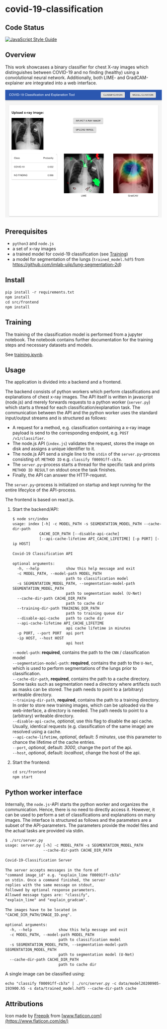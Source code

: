 # covid-19-classification

## Code Status
[![JavaScript Style Guide](https://img.shields.io/badge/code_style-standard-brightgreen.svg)](https://standardjs.com)

## Overview
This work showcases a binary classifier for chest X-ray images which distinguishes between COVID-19 and no finding (healthy) using a convolutional neural network. Additionally, both LIME- and GradCAM-explainer are integrated into a web interface.

![Web Interface Screenshot](assets/web-interface-1.png "Web Interface")

## Prerequisites
- ```python3``` and ```node.js```
- a set of x-ray images
- a trained model for covid-19 classification (see [Training](#training))
- a model for segmentation of the lungs (```trained_model.hdf5``` from https://github.com/imlab-uiip/lung-segmentation-2d)

## Install
```
pip install -r requirements.txt
npm install
cd src/frontend
npm install
```

## Training

The training of the classification model is performed from a jupyter notebook. The notebook contains further documentation for the training steps and necessary datasets and models.

See [training.ipynb](./training.ipynb).

## Usage

The application is divided into a backend and a frontend. 

The backend consists of python workers which perform classifications and explanations of chest x-ray images. The API itself is written in javascript (node.js) and merely forwards requests to a python worker (```server.py```) which starts a thread for each classification/explanation task. The communication between the API and the python worker uses the standard input/output streams and is structured as follows:
- A request for a method, e.g. classification containing a x-ray image payload is send to the corresponding endpoint, e.g. ```POST /v1/classifier```.
- The node.js API (```index.js```) validates the request, stores the image on disk and assigns a unique identifier to it.
- The node.js API send a single line to the ```stdin``` of the ```server.py```-process consisting of: ```METHOD ID``` e.g. ```classify f00091ff-cb7a```.
- The ```server.py```-process starts a thread for the specific task and prints ```METHOD ID RESULT``` on stdout once the task finishes.
- Finally, the API can answer the HTTP-request. 

The ```server.py```-process is initialized on startup and kept running for the entire lifecylce of the API-process.

The frontend is based on react.js.

1. Start the backend/API:
    ```
    $ node src/index
    usage: index [-h] -c MODEL_PATH -s SEGMENTATION_MODEL_PATH --cache-dir-path
                CACHE_DIR_PATH [--disable-api-cache]
                [--api-cache-lifetime API_CACHE_LIFETIME] [-p PORT] [-ip HOST]

    Covid-19 Classification API

    optional arguments:
      -h, --help            show this help message and exit
      -c MODEL_PATH, --model-path MODEL_PATH
                            path to classification model
      -s SEGMENTATION_MODEL_PATH, --segmentation-model-path SEGMENTATION_MODEL_PATH
                            path to segmentation model (U-Net)
      --cache-dir-path CACHE_DIR_PATH
                            path to cache dir
      --training-dir-path TRAINING_DIR_PATH
                            path to training queue dir
      --disable-api-cache   path to cache dir
      --api-cache-lifetime API_CACHE_LIFETIME
                            api cache lifetime in minutes
      -p PORT, --port PORT  api port
      -ip HOST, --host HOST
                            api host
    ```

    ```--model-path```: **required**, contains the path to the ```CNN``` / classification model<br>
    ```--segmentation-model-path```: **required**, contains the path to the ```U-Net```, which is used to perform segmentations of the lungs prior to classification.<br>
    ```--cache-dir-path```, **required**, contains the path to a cache directory. Some tasks such as segmentation need a directory where artifacts such as masks can be stored. The path needs to point to a (arbitrary) writeable directory.<br>
    ```--training-dir-path```, **required**, contains the path to a training directory. In order to store new training images, which can be uploaded via the web-interface, a directory is needed. The path needs to point to a (arbitrary) writeable directory.<br>
    ```--disable-api-cache```, _optional_, use this flag to disable the api cache. Usually, identical requests (e.g. classification of the same image) are resolved using a cache.<br> 
    ```--api-cache-lifetime```, _optional_, default: _5 minutes_, use this parameter to chance the lifetime of the cache entries.<br>
    ```--port```, _optional_, default: _3000_, change the port of the api.<br>
    ```--host```, _optional_, default: _localhost_, change the host of the api.<br>
2. Start the frontend:
    ```
    cd src/frontend
    npm start
    ```

## Python worker interface
Internally, the ```node.js```-API starts the python worker and organizes the communication. Hence, there is no need to directly access it. However, it can be used to perform a set of classifications and explanations on many images. The interface is structured as follows and the parameters are a subset of the API-parameters. 
The parameters provide the model files and the actual tasks are provided via stdin.

```
$ ./src/server.py
usage: server.py [-h] -c MODEL_PATH -s SEGMENTATION_MODEL_PATH
                 --cache-dir-path CACHE_DIR_PATH

Covid-19-Classification Server

The server accepts messages in the form of
"command image_id" e.g. "explain_lime f00091ff-cb7a"
on stdin. Once a command finished, the server
replies with the same message on stdout, 
followed by optional response parameters.
Allowed message types are: "classify", 
"explain_lime" and "explain_gradcam". 

The images have to be located in
"CACHE_DIR_PATH/IMAGE_ID.png".

optional arguments:
  -h, --help            show this help message and exit
  -c MODEL_PATH, --model-path MODEL_PATH
                        path to classification model
  -s SEGMENTATION_MODEL_PATH, --segmentation-model-path SEGMENTATION_MODEL_PATH
                        path to segmentation model (U-Net)
  --cache-dir-path CACHE_DIR_PATH
                        path to cache dir

```


A single image can be classified using:
```
echo "classify f00091ff-cb7a" | ./src/server.py -c data/model20200905-193900.h5 -s data/trained_model.hdf5 --cache-dir-path cache
```

## Attributions
Icon made by [Freepik](https://www.flaticon.com/de/autoren/freepik) from [www.flaticon.com](https://www.flaticon.com/de/)